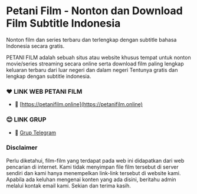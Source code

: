 
# Petani Film - Nonton dan Download Film Subtitle Indonesia
Nonton film dan series terbaru dan terlengkap dengan subtitle bahasa Indonesia secara gratis.

PETANI FILM adalah sebuah situs atau website khusus tempat untuk nonton movie/series streaming secara online serta download film paling lengkap keluaran terbaru dari luar negeri dan dalam negeri Tentunya gratis dan lengkap dengan subtitle indonesia.

### ❤️ LINK WEB PETANI FILM  
- 🔗 [https://petanifilm.online](https://petanifilm.online)

### 😊 LINK GRUP  
- 🔗 [Grup Telegram](https://t.me/petanifilmofficial)



### Disclaimer
Perlu diketahui, film-film yang terdapat pada web ini didapatkan dari web pencarian di internet. Kami tidak menyimpan file film tersebut di server sendiri dan kami hanya menempelkan link-link tersebut di website kami. Apabila ada keluhan mengenai konten yang ada disini, beritahu admin melalui kontak email kami. Sekian dan terima kasih.
